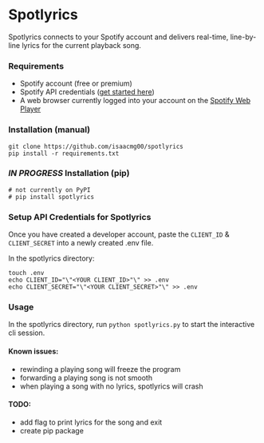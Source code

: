 # Spotlyrics

Spotlyrics connects to your Spotify account and delivers real-time, line-by-line lyrics for the current playback song. 

### Requirements
* Spotify account (free or premium)
* Spotify API credentials ([get started here](https://developer.spotify.com/documentation/web-api/tutorials/getting-started))
* A web browser currently logged into your account on the [Spotify Web Player](https://open.spotify.com/)

### Installation (manual)
```shell
git clone https://github.com/isaacmg00/spotlyrics
pip install -r requirements.txt
```
### *IN PROGRESS* Installation (pip)
```shell
# not currently on PyPI
# pip install spotlyrics
```
### Setup API Credentials for Spotlyrics
Once you have created a developer account, paste the `CLIENT_ID` & `CLIENT_SECRET` into a newly created .env file.

In the spotlyrics directory:
```shell
touch .env
echo CLIENT_ID="\"<YOUR CLIENT_ID>"\" >> .env
echo CLIENT_SECRET="\"<YOUR CLIENT_SECRET>"\" >> .env
```
### Usage
In the spotlyrics directory, run `python spotlyrics.py` to start the interactive cli session. 

#### Known issues: 
* rewinding a playing song will freeze the program
* forwarding a playing song is not smooth
* when playing a song with no lyrics, spotlyrics will crash

#### TODO:
* add flag to print lyrics for the song and exit
* create pip package
